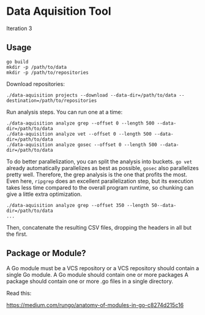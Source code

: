 # Data Aquisition Tool

Iteration 3


## Usage

```shell script
go build
mkdir -p /path/to/data
mkdir -p /path/to/repositories
```

Download repositories:

```shell script
./data-aquisition projects --download --data-dir=/path/to/data --destination=/path/to/repositories
```

Run analysis steps. You can run one at a time:

```shell script
./data-aquisition analyze grep --offset 0 --length 500 --data-dir=/path/to/data
./data-aquisition analyze vet --offset 0 --length 500 --data-dir=/path/to/data
./data-aquisition analyze gosec --offset 0 --length 500 --data-dir=/path/to/data
```

To do better parallelization, you can split the analysis into buckets. `go vet` already automatically parallelizes as
best as possible, `gosec` also parallelizes pretty well. Therefore, the grep analysis is the one that profits the most.
Even here, `ripgrep` does an excellent parallelization step, but its execution takes less time compared to the overall
program runtime, so chunking can give a little extra optimization.

```shell script
./data-aquisition analyze grep --offset 350 --length 50--data-dir=/path/to/data
...
```

Then, concatenate the resulting CSV files, dropping the headers in all but the first.


## Package or Module?

   A Go module must be a VCS repository or a VCS repository should contain a single Go module.
   A Go module should contain one or more packages
   A package should contain one or more .go files in a single directory.


Read this:

https://medium.com/rungo/anatomy-of-modules-in-go-c8274d215c16